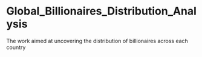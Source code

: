 # Global_Billionaires_Distribution_Analysis
The work aimed at uncovering the distribution of billionaires across each country
